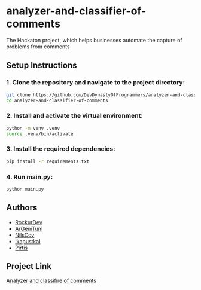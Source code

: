 # analyzer-and-classifier-of-comments
The Hackaton project, which helps businesses automate the capture of problems from comments

## Setup Instructions

### 1. Clone the repository and navigate to the project directory:
```bash
git clone https://github.com/DevDynastyOfProgrammers/analyzer-and-classifier-of-comments/
cd analyzer-and-classifier-of-comments
```

### 2. Install and activate the virtual environment:
```bash
python -m venv .venv
source .venv/bin/activate
```

### 3. Install the required dependencies:
```bash
pip install -r requirements.txt
```

### 4. Run main.py:
```bash
python main.py
```

## Authors

- [RockurDev](https://github.com/RockurDev)
- [ArGemTum](https://github.com/ArGemTum)
- [NilsCoy](https://github.com/NilsCoy)
- [IkapustkaI](https://github.com/IkapustkaI)
- [Pirtis](https://github.com/Pirtis)

## Project Link

[Analyzer and classifire of comments](https://github.com/DevDynastyOfProgrammers/analyzer-and-classifier-of-comments/)